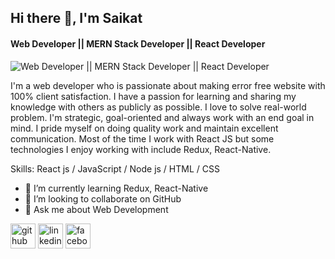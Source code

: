 ## Hi there 👋, I'm Saikat
#### Web Developer || MERN Stack Developer || React Developer
![Web Developer || MERN Stack Developer || React Developer](https://arturssmirnovs.github.io/github-profile-readme-generator/images/banner.png)

I'm a web developer who is passionate about making error free website with 100% client satisfaction. I have a passion for learning and sharing my knowledge with others as publicly as possible. I love to solve real-world problem. I'm strategic, goal-oriented and always work with an end goal in mind. I pride myself on doing quality work and maintain excellent communication. Most of the time I work with React JS but some technologies I enjoy working with include Redux, React-Native.

Skills: React js / JavaScript / Node js / HTML / CSS

- 🌱 I’m currently learning Redux, React-Native 
- 👯 I’m looking to collaborate on GitHub 
- 💬 Ask me about Web Development 


[<img src='https://cdn.jsdelivr.net/npm/simple-icons@3.0.1/icons/github.svg' alt='github' height='40'>](https://github.com/https://github.com/Saikat048)  [<img src='https://cdn.jsdelivr.net/npm/simple-icons@3.0.1/icons/linkedin.svg' alt='linkedin' height='40'>](https://www.linkedin.com/in/https://www.linkedin.com/in/md-saikat-hossain-a4192423a//)  [<img src='https://cdn.jsdelivr.net/npm/simple-icons@3.0.1/icons/facebook.svg' alt='facebook' height='40'>](https://www.facebook.com/https://web.facebook.com/Md.Saikat.Hossain.048)  

